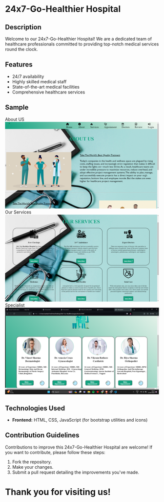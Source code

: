 # 24x7-Go-Healthier Hospital

## Description

Welcome to our 24x7-Go-Healthier Hospital! We are a dedicated team of healthcare professionals committed to providing top-notch medical services round the clock.

## Features

- 24/7 availability
- Highly skilled medical staff
- State-of-the-art medical facilities
- Comprehensive healthcare services

## Sample
About US
<img src="./img/about.png"> <br> Our Services
<img src="./img/service.png"> <br> Specialist
<img src="./img/doctor.png">

## Technologies Used

- **Frontend:** HTML, CSS, JavaScript (for bootstrap utilities and icons)

## Contribution Guidelines

Contributions to improve this 24x7-Go-Healthier Hospital are welcome! If you want to contribute, please follow these steps:

1. Fork the repository.
2. Make your changes.
3. Submit a pull request detailing the improvements you've made.

# Thank you for visiting us!